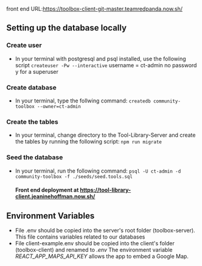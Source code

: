 front end URL:https://toolbox-client-git-master.teamredpanda.now.sh/

## Setting up the database locally

### Create user
  * In your terminal with postgresql and psql installed, use the following script
    `createuser -Pw --interactive`
    username = ct-admin
    no password
    y for a superuser
  
### Create database
  * In your terminal, type the follwing command:
    `createdb community-toolbox --owner=ct-admin`

### Create the tables
  * In your terminal, change directory to the Tool-Library-Server and create the tables by running the following script: 
    `npm run migrate`

### Seed the database
  * In your terminal, run the following command: 
    `psql -U ct-admin -d community-toolbox -f ./seeds/seed.tools.sql`
    
    #### Front end deployment at https://tool-library-client.jeaninehoffman.now.sh/
    

## Environment Variables
* File .env should be copied into the server's root folder (toolbox-server). This file contains variables related to our databases
* File client-example.env should be copied into the client's folder (toolbox-client) and renamed to _.env_ The environment variable _REACT_APP_MAPS_API_KEY_ allows the app to embed a Google Map.
